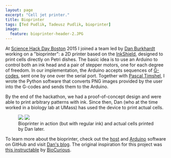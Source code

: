 ```yaml
---
layout: page
excerpt: "Cell jet printer."
title: Bioprinter
tags: [Ted Pudlik, Tadeusz Pudlik, bioprinter]
image:
  feature: bioprinter-header-2.JPG
---
```


At [Science Hack Day Boston][] 2015 I joined a team led by  [Dan Burkhardt][]
working on a "bioprinter": a 2D printer based on the [InkShield][], designed
to print cells directly on Petri dishes.  The basic idea is to use an Arduino
to control both an ink head and a pair of stepper motors, one for each degree
of freedom.  In our implementation, the Arduino accepts  sequences of
[G-codes][],  sent one by one over the serial port.  Together with
[Pascal Timshel][], I wrote the Python software that converts PNG images provided by the user into the G-codes and sends them to the Arduino.

By the end of the hackathon, we had a proof-of-concept design and were able to
print arbitrary patterns with ink. Since then, Dan (who at the time worked in
a biology lab at UMass) has used the device to print actual cells.

<figure class="half">
    <a href="{{ site.url }}/images/bioprinter_in_action.JPG"><img src="{{ site.url }}/images/bioprinter_in_action.JPG"/></a>
    <a href="{{ site.url}}/images/petri_dish.JPG"><img src="{{ site.url }}/images/petri_dish.JPG"></a>
    <figcaption>
        Bioprinter in action (but with regular ink) and actual cells printed
        by Dan later.
    </figcaption>
</figure>

To learn more about the bioprinter, check out the
[host](https://github.com/tpudlik/bioprinter_host) and
[Arduino](https://github.com/tpudlik/bioprinter_arduino) software on GitHub
and visit [Dan's blog][]. The original inspiration for this project was
[this instructable](http://www.instructables.com/id/DIY-BioPrinter/)
by [BioCurious](http://biocurious.org/).


[Science Hack Day Boston]: https://sciencehackdayboston.wordpress.com/
[Dan Burkhardt]: https://scienceroastery.wordpress.com/
[Dan's blog]: https://scienceroastery.wordpress.com/2015/02/05/bioprinter-part-3/
[InkShield]: http://nicholasclewis.com/projects/inkshield/
[G-codes]: http://en.wikipedia.org/wiki/G-code
[Pascal Timshel]: https://github.com/pascaltimshel
